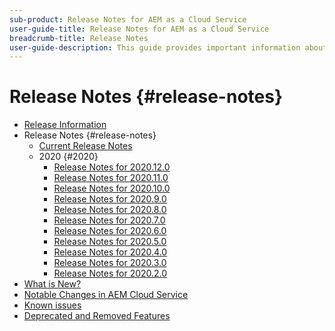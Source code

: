 ```yaml
---
sub-product: Release Notes for AEM as a Cloud Service
user-guide-title: Release Notes for AEM as a Cloud Service
breadcrumb-title: Release Notes
user-guide-description: This guide provides important information about the latest release of Experience Manager as a Cloud Service, including what is new, deprecated and removed features, and known issues.
---
```


# Release Notes {#release-notes}

+ [Release Information](/help/release-notes/home.md)
+ Release Notes {#release-notes}
  + [Current Release Notes](/help/release-notes/release-notes-cloud/release-notes-current.md)
  + 2020 {#2020}
    + [Release Notes for 2020.12.0](/help/release-notes/release-notes-cloud/2020/release-notes-2020-12-0.md)
    + [Release Notes for 2020.11.0](/help/release-notes/release-notes-cloud/2020/release-notes-2020-11-0.md)
    + [Release Notes for 2020.10.0](/help/release-notes/release-notes-cloud/2020/release-notes-2020-10-0.md)
    + [Release Notes for 2020.9.0](/help/release-notes/release-notes-cloud/2020/release-notes-2020-9-0.md)
    + [Release Notes for 2020.8.0](/help/release-notes/release-notes-cloud/2020/release-notes-2020-8-0.md)
    + [Release Notes for 2020.7.0](/help/release-notes/release-notes-cloud/2020/release-notes-2020-7-0.md)
    + [Release Notes for 2020.6.0](/help/release-notes/release-notes-cloud/2020/release-notes-2020-6-0.md)
    + [Release Notes for 2020.5.0](/help/release-notes/release-notes-cloud/2020/release-notes-2020-5-0.md)
    + [Release Notes for 2020.4.0](/help/release-notes/release-notes-cloud/2020/release-notes-2020-4-0.md)
    + [Release Notes for 2020.3.0](/help/release-notes/release-notes-cloud/2020/release-notes-2020-3-0.md)
    + [Release Notes for 2020.2.0](/help/release-notes/release-notes-cloud/2020/release-notes-2020-2-0.md)
+ [What is New?](what-is-new.md)
+ [Notable Changes in AEM Cloud Service](aem-cloud-changes.md)
+ [Known issues](known-issues.md)
+ [Deprecated and Removed Features](deprecated-removed-features.md)
